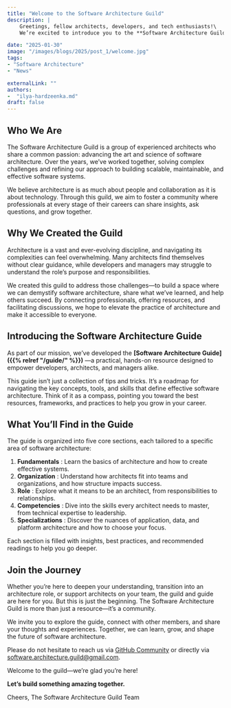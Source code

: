 ```yaml
---
title: "Welcome to the Software Architecture Guild"
description: |
    Greetings, fellow architects, developers, and tech enthusiasts!\
    We’re excited to introduce you to the **Software Architecture Guild**, a community dedicated to growing, learning, and sharing knowledge in the field of software architecture. Whether you’re a developer looking to expand your skills, an architect striving to refine your craft, or a manager seeking to better understand architectural roles, you’ve come to the right place.

date: "2025-01-30"
image: "/images/blogs/2025/post_1/welcome.jpg"                
tags:                     
- "Software Architecture"
- "News"

externalLink: ""
authors:
-  "ilya-hardzeenka.md"
draft: false
---
```

## Who We Are

The Software Architecture Guild is a group of experienced architects who share a common passion: advancing the art and science of software architecture. Over the years, we’ve worked together, solving complex challenges and refining our approach to building scalable, maintainable, and effective software systems.

We believe architecture is as much about people and collaboration as it is about technology. Through this guild, we aim to foster a community where professionals at every stage of their careers can share insights, ask questions, and grow together.

## Why We Created the Guild

Architecture is a vast and ever-evolving discipline, and navigating its complexities can feel overwhelming. Many architects find themselves without clear guidance, while developers and managers may struggle to understand the role’s purpose and responsibilities.

We created this guild to address those challenges—to build a space where we can demystify software architecture, share what we’ve learned, and help others succeed. By connecting professionals, offering resources, and facilitating discussions, we hope to elevate the practice of architecture and make it accessible to everyone.

## Introducing the Software Architecture Guide

As part of our mission, we’ve developed the **[Software Architecture Guide]({{% relref "/guide/" %}})** —a practical, hands-on resource designed to empower developers, architects, and managers alike.

This guide isn’t just a collection of tips and tricks. It’s a roadmap for navigating the key concepts, tools, and skills that define effective software architecture. Think of it as a compass, pointing you toward the best resources, frameworks, and practices to help you grow in your career.

## What You’ll Find in the Guide

The guide is organized into five core sections, each tailored to a specific area of software architecture:

1. **Fundamentals** : Learn the basics of architecture and how to create effective systems.
2. **Organization** : Understand how architects fit into teams and organizations, and how structure impacts success.
3. **Role** : Explore what it means to be an architect, from responsibilities to relationships.
4. **Competencies** : Dive into the skills every architect needs to master, from technical expertise to leadership.
5. **Specializations** : Discover the nuances of application, data, and platform architecture and how to choose your focus.

Each section is filled with insights, best practices, and recommended readings to help you go deeper.

## Join the Journey

Whether you’re here to deepen your understanding, transition into an architecture role, or support architects on your team, the guild and guide are here for you. But this is just the beginning. The Software Architecture Guild is more than just a resource—it’s a community.

We invite you to explore the guide, connect with other members, and share your thoughts and experiences. Together, we can learn, grow, and shape the future of software architecture.

Please do not hesitate to reach us via [GitHub Community](https://github.com/orgs/software-architecture-guild/discussions) or directly via [software.architecture.guild@gmail.com](mailto:software.architecture.guild@gmail.com).

Welcome to the guild—we’re glad you’re here!

**Let’s build something amazing together.**

Cheers,
The Software Architecture Guild Team

